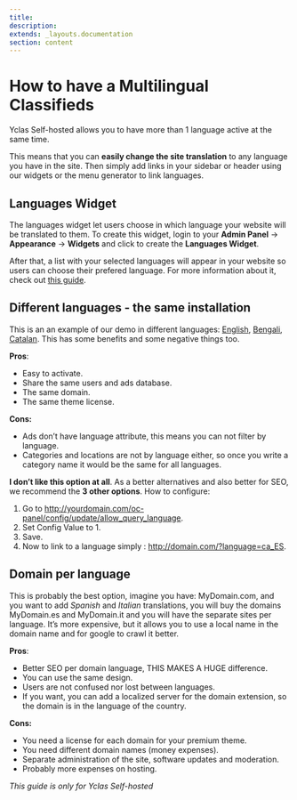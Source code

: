 ```yaml
---
title:
description:
extends: _layouts.documentation
section: content
---
```


# How to have a Multilingual Classifieds

Yclas Self-hosted allows you to have more than 1 language active at the same time.

This means that you can  **easily change the site translation**  to any language you have in the site. Then simply add links in your sidebar or header using our widgets or the menu generator to link languages.

## Languages Widget

The languages widget let users choose in which language your website will be translated to them. To create this widget, login to your **Admin Panel** ->  **Appearance**  ->  **Widgets**  and click to create the **Languages Widget**.

After that, a list with your selected languages will appear in your website so users can choose their prefered language. For more information about it, check out  [this guide](http://docs.yclas.com/languages-widget/).

## Different languages - the same installation

This is an an example of our demo in different languages:  [English](http://demo.yclas.com/?language=en_EN), [Bengali](http://demo.yclas.com/?language=bn_BD), [Catalan](http://demo.yclas.com/?language=ca_ES). This has some benefits and some negative things too.

**Pros**:

- Easy to activate.
- Share the same users and ads database.
- The same domain.
- The same theme license.

**Cons:**

- Ads don’t have language attribute, this means you can not filter by language.
- Categories and locations are not by language either, so once you write a category name it would be the same for all languages.

**I don’t like this option at all**. As a better alternatives and also better for SEO, we recommend the  **3 other options**. How to configure:

1.  Go to http://yourdomain.com/oc-panel/config/update/allow_query_language.
2.  Set Config Value to 1.
3.  Save.
4.  Now to link to a language simply : http://domain.com/?language=ca_ES.

  

## Domain per language

This is probably the best option, imagine you have: MyDomain.com, and you want to add *Spanish* and *Italian* translations, you will buy the domains MyDomain.es and MyDomain.it and you will have the separate sites per language. It’s more expensive, but it allows you to use a local name in the domain name and for google to crawl it better.

**Pros**:

- Better SEO per domain language, THIS MAKES A HUGE difference.
- You can use the same design.
- Users are not confused nor lost between languages.
- If you want, you can add a localized server for the domain extension, so the domain is in the language of the country.

**Cons:**

- You need a license for each domain for your premium theme.
- You need different domain names (money expenses).
- Separate administration of the site, software updates and moderation.
- Probably more expenses on hosting.


*This guide is only for Yclas Self-hosted*
